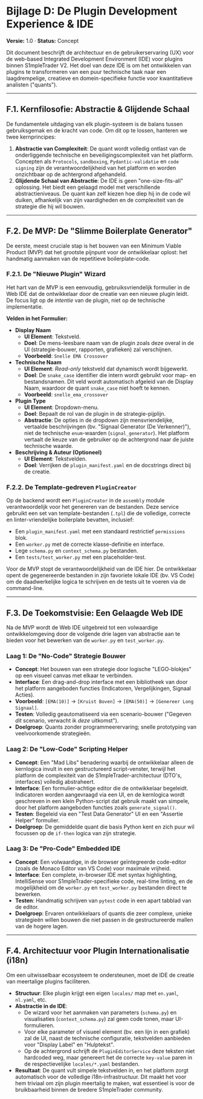 # **Bijlage D: De Plugin Development Experience & IDE**

**Versie:** 1.0 · **Status:** Concept

Dit document beschrijft de architectuur en de gebruikerservaring (UX) voor de web-based Integrated Development Environment (IDE) voor plugins binnen S1mpleTrader V2. Het doel van deze IDE is om het ontwikkelen van plugins te transformeren van een puur technische taak naar een laagdrempelige, creatieve en domein-specifieke functie voor kwantitatieve analisten ("quants").

---

## **F.1. Kernfilosofie: Abstractie & Glijdende Schaal**

De fundamentele uitdaging van elk plugin-systeem is de balans tussen gebruiksgemak en de kracht van code. Om dit op te lossen, hanteren we twee kernprincipes:

1. **Abstractie van Complexiteit**: De quant wordt volledig ontlast van de onderliggende technische en beveiligingscomplexiteit van het platform. Concepten als `Protocols`, `sandboxing`, `Pydantic-validatie` en `code signing` zijn de verantwoordelijkheid van het platform en worden onzichtbaar op de achtergrond afgehandeld.  
2. **Glijdende Schaal van Abstractie**: De IDE is geen "one-size-fits-all" oplossing. Het biedt een gelaagd model met verschillende abstractieniveaus. De quant kan zelf kiezen hoe diep hij in de code wil duiken, afhankelijk van zijn vaardigheden en de complexiteit van de strategie die hij wil bouwen.

---

## **F.2. De MVP: De "Slimme Boilerplate Generator"**

De eerste, meest cruciale stap is het bouwen van een Minimum Viable Product (MVP) dat het grootste pijnpunt voor de ontwikkelaar oplost: het handmatig aanmaken van de repetitieve boilerplate-code.

### **F.2.1. De "Nieuwe Plugin" Wizard**

Het hart van de MVP is een eenvoudig, gebruiksvriendelijk formulier in de Web IDE dat de ontwikkelaar door de creatie van een nieuwe plugin leidt. De focus ligt op de *intentie* van de plugin, niet op de technische implementatie.

**Velden in het Formulier:**

* **Display Naam**  
  * **UI Element**: Tekstveld.  
  * **Doel**: De mens-leesbare naam van de plugin zoals deze overal in de UI (strategie-bouwer, rapporten, grafieken) zal verschijnen.  
  * **Voorbeeld**: `Snelle EMA Crossover`  
* **Technische Naam**  
  * **UI Element**: *Read-only* tekstveld dat dynamisch wordt bijgewerkt.  
  * **Doel**: De `snake_case` identifier die intern wordt gebruikt voor map- en bestandsnamen. Dit veld wordt automatisch afgeleid van de Display Naam, waardoor de quant `snake_case` niet hoeft te kennen.  
  * **Voorbeeld**: `snelle_ema_crossover`  
* **Plugin Type**  
  * **UI Element**: Dropdown-menu.  
  * **Doel**: Bepaalt de rol van de plugin in de strategie-pijplijn.  
  * **Abstractie**: De opties in de dropdown zijn mensvriendelijke, vertaalde beschrijvingen (bv. "Signaal Generator (De Verkenner)"), niet de technische `enum`\-waarden (`signal_generator`). Het platform vertaalt de keuze van de gebruiker op de achtergrond naar de juiste technische waarde.  
* **Beschrijving & Auteur (Optioneel)**  
  * **UI Element**: Tekstvelden.  
  * **Doel**: Verrijken de `plugin_manifest.yaml` en de docstrings direct bij de creatie.

### **F.2.2. De Template-gedreven `PluginCreator`**

Op de backend wordt een `PluginCreator` in de `assembly` module verantwoordelijk voor het genereren van de bestanden. Deze service gebruikt een set van template-bestanden (`.tpl`) die de volledige, correcte en linter-vriendelijke boilerplate bevatten, inclusief:

* Een `plugin_manifest.yaml` met een standaard restrictief `permissions` blok.  
* Een `worker.py` met de correcte klasse-definitie en interface.  
* Lege `schema.py` en `context_schema.py` bestanden.  
* Een `tests/test_worker.py` met een placeholder-test.

Voor de MVP stopt de verantwoordelijkheid van de IDE hier. De ontwikkelaar opent de gegenereerde bestanden in zijn favoriete lokale IDE (bv. VS Code) om de daadwerkelijke logica te schrijven en de tests uit te voeren via de command-line.

---

## **F.3. De Toekomstvisie: Een Gelaagde Web IDE**

Na de MVP wordt de Web IDE uitgebreid tot een volwaardige ontwikkelomgeving door de volgende drie lagen van abstractie aan te bieden voor het bewerken van de `worker.py` en `test_worker.py`.

### **Laag 1: De "No-Code" Strategie Bouwer**

* **Concept**: Het bouwen van een strategie door logische "LEGO-blokjes" op een visueel canvas met elkaar te verbinden.  
* **Interface**: Een drag-and-drop interface met een bibliotheek van door het platform aangeboden functies (Indicatoren, Vergelijkingen, Signaal Acties).  
* **Voorbeeld**: `[EMA(10)]` \-\> `[Kruist Boven]` \-\> `[EMA(50)]` \-\> `[Genereer Long Signaal]`.  
* **Testen**: Volledig geautomatiseerd via een scenario-bouwer ("Gegeven *dit* scenario, verwacht ik *deze* uitkomst").  
* **Doelgroep**: Quants zonder programmeerervaring; snelle prototyping van veelvoorkomende strategieën.

### **Laag 2: De "Low-Code" Scripting Helper**

* **Concept**: Een "Mad Libs" benadering waarbij de ontwikkelaar alleen de kernlogica invult in een gestructureerd script-venster, terwijl het platform de complexiteit van de S1mpleTrader-architectuur (DTO's, interfaces) volledig abstraheert.  
* **Interface**: Een formulier-achtige editor die de ontwikkelaar begeleidt. Indicatoren worden aangevraagd via een UI, en de kernlogica wordt geschreven in een klein Python-script dat gebruik maakt van simpele, door het platform aangeboden functies zoals `generate_signal()`.  
* **Testen**: Begeleid via een "Test Data Generator" UI en een "Assertie Helper" formulier.  
* **Doelgroep**: De gemiddelde quant die basis Python kent en zich puur wil focussen op de `if-then` logica van zijn strategie.

### **Laag 3: De "Pro-Code" Embedded IDE**

* **Concept**: Een volwaardige, in de browser geïntegreerde code-editor (zoals de Monaco Editor van VS Code) voor maximale vrijheid.  
* **Interface**: Een complete, in-browser IDE met syntax highlighting, IntelliSense voor S1mpleTrader-specifieke code, real-time linting, en de mogelijkheid om de `worker.py` en `test_worker.py` bestanden direct te bewerken.  
* **Testen**: Handmatig schrijven van `pytest` code in een apart tabblad van de editor.  
* **Doelgroep**: Ervaren ontwikkelaars of quants die zeer complexe, unieke strategieën willen bouwen die niet passen in de gestructureerde mallen van de hogere lagen.

---

## **F.4. Architectuur voor Plugin Internationalisatie (i18n)**

Om een uitwisselbaar ecosysteem te ondersteunen, moet de IDE de creatie van meertalige plugins faciliteren.

* **Structuur**: Elke plugin krijgt een eigen `locales/` map met `en.yaml`, `nl.yaml`, etc.  
* **Abstractie in de IDE**:  
  * De wizard voor het aanmaken van parameters (`schema.py`) en visualisaties (`context_schema.py`) zal geen code tonen, maar UI-formulieren.  
  * Voor elke parameter of visueel element (bv. een lijn in een grafiek) zal de UI, naast de technische configuratie, tekstvelden aanbieden voor "Display Label" en "Hulptekst".  
  * Op de achtergrond schrijft de `PluginEditorService` deze teksten niet hardcoded weg, maar genereert het de correcte `key-value` paren in de respectievelijke `locales/*.yaml` bestanden.  
* **Resultaat**: De quant vult simpele tekstvelden in, en het platform zorgt automatisch voor de volledige i18n-infrastructuur. Dit maakt het voor hem triviaal om zijn plugin meertalig te maken, wat essentieel is voor de bruikbaarheid binnen de bredere S1mpleTrader community.

